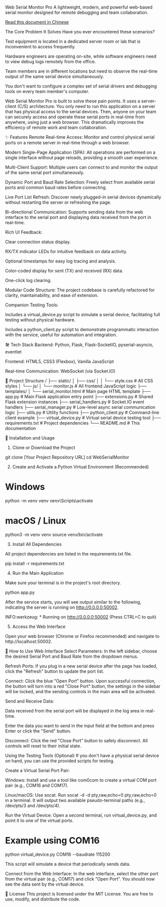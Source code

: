 Web Serial Monitor Pro
A lightweight, modern, and powerful web-based serial monitor designed for remote debugging and team collaboration.

[Read this document in Chinese](README.CN.md)

The Core Problem It Solves
Have you ever encountered these scenarios?

Test equipment is located in a dedicated server room or lab that is inconvenient to access frequently.

Hardware engineers are operating on-site, while software engineers need to view debug logs remotely from the office.

Team members are in different locations but need to observe the real-time output of the same serial device simultaneously.

You don't want to configure a complex set of serial drivers and debugging tools on every team member's computer.

Web Serial Monitor Pro is built to solve these pain points. It uses a server-client (C/S) architecture. You only need to run this application on a server that has physical access to the serial devices. Then, anyone on your team can securely access and operate these serial ports in real-time from anywhere, using just a web browser. This dramatically improves the efficiency of remote work and team collaboration.

✨ Features
Remote Real-time Access: Monitor and control physical serial ports on a remote server in real-time through a web browser.

Modern Single-Page Application (SPA): All operations are performed on a single interface without page reloads, providing a smooth user experience.

Multi-Client Support: Multiple users can connect to and monitor the output of the same serial port simultaneously.

Dynamic Port and Baud Rate Selection: Freely select from available serial ports and common baud rates before connecting.

Live Port List Refresh: Discover newly plugged-in serial devices dynamically without restarting the server or refreshing the page.

Bi-directional Communication: Supports sending data from the web interface to the serial port and displaying data received from the port in real-time.

Rich UI Feedback:

Clear connection status display.

RX/TX indicator LEDs for intuitive feedback on data activity.

Optional timestamps for easy log tracing and analysis.

Color-coded display for sent (TX) and received (RX) data.

One-click log clearing.

Modular Code Structure: The project codebase is carefully refactored for clarity, maintainability, and ease of extension.

Companion Testing Tools:

Includes a virtual_device.py script to simulate a serial device, facilitating full testing without physical hardware.

Includes a python_client.py script to demonstrate programmatic interaction with the service, useful for automation and integration.

🛠️ Tech Stack
Backend: Python, Flask, Flask-SocketIO, pyserial-asyncio, eventlet

Frontend: HTML5, CSS3 (Flexbox), Vanilla JavaScript

Real-time Communication: WebSocket (via Socket.IO)

📂 Project Structure
/
├── static/
│   ├── css/
│   │   └── style.css       # All CSS styles
│   └── js/
│       └── monitor.js      # All frontend JavaScript logic
├── templates/
│   └── serial_monitor.html   # Main page HTML template
├── app.py                  # Main Flask application entry point
├── extensions.py           # Shared Flask extension instances
├── serial_handlers.py      # Socket.IO event handlers
├── serial_manager.py       # Low-level async serial communication logic
├── utils.py                # Utility functions
├── python_client.py        # Command-line client example
├── virtual_device.py       # Virtual serial device testing tool
├── requirements.txt        # Project dependencies
└── README.md               # This documentation

🚀 Installation and Usage
1. Clone or Download the Project

git clone [Your Project Repository URL]
cd WebSerialMonitor

2. Create and Activate a Python Virtual Environment (Recommended)

# Windows
python -m venv venv
venv\Scripts\activate

# macOS / Linux
python3 -m venv venv
source venv/bin/activate

3. Install All Dependencies

All project dependencies are listed in the requirements.txt file.

pip install -r requirements.txt

4. Run the Main Application

Make sure your terminal is in the project's root directory.

python app.py

After the service starts, you will see output similar to the following, indicating the server is running on http://0.0.0.0:50002.

INFO:werkzeug: * Running on http://0.0.0.0:50002
(Press CTRL+C to quit)

5. Access the Web Interface

Open your web browser (Chrome or Firefox recommended) and navigate to http://localhost:50002.

📖 How to Use
Web Interface
Select Parameters: In the left sidebar, choose the desired Serial Port and Baud Rate from the dropdown menus.

Refresh Ports: If you plug in a new serial device after the page has loaded, click the "Refresh" button to update the port list.

Connect: Click the blue "Open Port" button. Upon successful connection, the button will turn into a red "Close Port" button, the settings in the sidebar will be locked, and the sending controls in the main area will be activated.

Send and Receive Data:

Data received from the serial port will be displayed in the log area in real-time.

Enter the data you want to send in the input field at the bottom and press Enter or click the "Send" button.

Disconnect: Click the red "Close Port" button to safely disconnect. All controls will reset to their initial state.

Using the Testing Tools (Optional)
If you don't have a physical serial device on hand, you can use the provided scripts for testing.

Create a Virtual Serial Port Pair:

Windows: Install and use a tool like com0com to create a virtual COM port pair (e.g., COM16 and COM17).

Linux/macOS: Use socat. Run socat -d -d pty,raw,echo=0 pty,raw,echo=0 in a terminal. It will output two available pseudo-terminal paths (e.g., /dev/pts/3 and /dev/pts/4).

Run the Virtual Device:
Open a second terminal, run virtual_device.py, and point it to one of the virtual ports.

# Example using COM16
python virtual_device.py COM16 --baudrate 115200

This script will simulate a device that periodically sends data.

Connect from the Web Interface:
In the web interface, select the other port from the virtual pair (e.g., COM17) and click "Open Port". You should now see the data sent by the virtual device.

📜 License
This project is licensed under the MIT License. You are free to use, modify, and distribute the code.